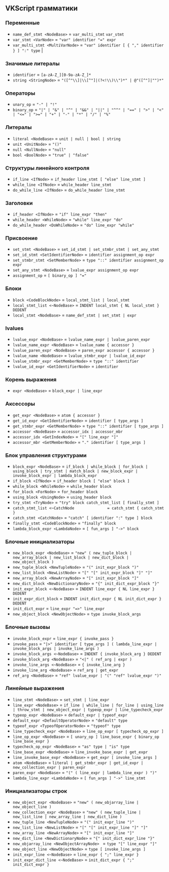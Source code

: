 ﻿## VKScript грамматики

### Переменные
 - `name_def_stmt <NodeBase>` = `var_multi_stmt` `var_stmt`
 - `var_stmt <VarNode>` = `"var" identifier "=" expr`
 - `var_multi_stmt <MultiVarNode>` = `"var" identifier [ { "," identifier } ] ":" type` |

### Значимые литералы
 - `identifier`  = `[a-zA-Z_][0-9a-zA-Z_]*`
 - `string <StringNode>` = `"([^"\\]|\\[^"]|(?<!\\)\\")*" | @"([^"]|"")*"`

### Операторы
 - `unary_op` = `"-" | "!"`
 - `binary_op` = `"|" | "&" | "^" | "&&" | "||" | "^^" | "==" | ">" | "<" | "<=" | ">=" | "+" | "-" | "*" | "/" | "%"`

### Литералы
 - `literal <NodeBase>` = `unit | null | bool | string`
 - `unit <UnitNode>` = `"()"`
 - `null <NullNode>` = `"null"`
 - `bool <BoolNode>` = `"true" | "false"`

### Структуры линейного контроля
 - `if_line <IfNode>` = `if_header line_stmt [ "else" line_stmt ]`
 - `while_line <IfNode>` = `while_header line_stmt`
 - `do_while_line <IfNode>` = `do_while_header line_stmt`

### Заголовки
 - `if_header <IfNode>` = `"if" line_expr "then"`
 - `while_header <WhileNode>` = `"while" line_expr "do"`
 - `do_while_header <DoWhileNode>` = `"do" line_expr "while"`

### Присвоение
 - `set_stmt <NodeBase>` = `set_id_stmt | set_stmbr_stmt | set_any_stmt`
 - `set_id_stmt <SetIdentifierNode>` = `identifier assignment_op expr`
 - `set_stmbr_stmt <SetMemberNode>` = `type "::" identifier assignment_op expr`
 - `set_any_stmt <NodeBase>` = `lvalue_expr assignment_op expr`
 - `assignment_op` = `[ binary_op ] "="`

### Блоки
 - `block <CodeBlockNode>` = `local_stmt_list | local_stmt`
 - `local_stmt_list <~NodeBase>` = `INDENT local_stmt { NL local_stmt } DEDENT`
 - `local_stmt <NodeBase>` = `name_def_stmt | set_stmt | expr`

### lvalues
- `lvalue_expr <NodeBase>` = `lvalue_name_expr | lvalue_paren_expr`
- `lvalue_name_expr <NodeBase>` = `lvalue_name { accessor }`
- `lvalue_paren_expr <NodeBase>` = `paren_expr accessor { accessor }`
- `lvalue_name <NodeBase>` = `lvalue_stmbr_expr | lvalue_id_expr`
- `lvalue_stmbr_expr <GetMemberNode>` = `type "::" identifier`
- `lvalue_id_expr <GetIdentifierNode>` = `identifier`

### Корень выражения
- `expr <NodeBase>` = `block_expr | line_expr`

### Аксессоры
- `get_expr <NodeBase>` = `atom { accessor }`
- `get_id_expr <GetIdentifierNode>` = `identifier [ type_args ]`
- `get_stmbr_expr <GetMemberNode>` = `type "::" identifier [ type_args ]`
- `accessor <NodeBase>` = `accessor_idx | accessor_mbr`
- `accessor_idx <GetIndexNode>` = `"[" line_expr "]"`
- `accessor_mbr <GetMemberNode>` = `"." identifier [ type_args ]`

### Блок управления структурами
- `block_expr <NodeBase>` = `if_block | while_block | for_block | using_block | try_stmt | match_block | new_block_expr | invoke_block_expr | lambda_block_expr`
- `if_block <IfNode>` = `if_header block [ "else" block ]`
- `while_block <WhileNode>` = `while_header block`
- `for_block <ForNode>` = `for_header block`
- `using_block <UsingNode>` = `using_header block`
- `try_stmt <TryNode>` = `"try" block catch_stmt_list [ finally_stmt ]`
- `catch_stmt_list <~CatchNode`   `              = catch_stmt { catch_stmt }`
- `catch_stmt <CatchNode>` = `"catch" [ identifier ":" type ] block`
- `finally_stmt <CodeBlockNode>` = `"finally" block`
- `lambda_block_expr <LambdaNode>` = `[ fun_args ] "->" block`

### Блочные инициализаторы
- `new_block_expr <NodeBase>` = `"new" ( new_tuple_block | new_array_block | new_list_block | new_dict_block | new_object_block )`
- `new_tuple_block <NewTupleNode>` = `"(" init_expr_block ")"`
- `new_list_block <NewListNode>` = `"[" "[" init_expr_block "]" "]"`
- `new_array_block <NewArrayNode>` = `"[" init_expr_block "]"`
- `new_dict_block <NewDictionaryNode>` = `"{" init_dict_expr_block "}"`
- `init_expr_block <~NodeBase>` = `INDENT line_expr { NL line_expr } DEDENT`
- `init_expr_dict_block` = `INDENT init_dict_expr { NL init_dict_expr } DEDENT`
- `init_dict_expr` = `line_expr "=>" line_expr`
- `new_object_block <NewObjectNode>` = `type invoke_block_args`

### Блочные вызовы
- `invoke_block_expr` = `line_expr { invoke_pass }`
- `invoke_pass` = `"|>" identifier [ type_args ] ( lambda_line_expr | invoke_block_args | invoke_line_args )`
- `invoke_block_args <~NodeBase>` = `INDENT { invoke_block_arg } DEDENT`
- `invoke_block_arg <NodeBase>` = `"<|" ( ref_arg | expr )`
- `invoke_line_args <~NodeBase>` = `{ invoke_line_arg }`
- `invoke_line_arg <NodeBase>` = `ref_arg | get_expr`
- `ref_arg <NodeBase>` = `"ref" lvalue_expr | "(" "ref" lvalue_expr ")"`

### Линейные выражения
 - `line_stmt <NodeBase>` = `set_stmt | line_expr`
 - `line_expr <NodeBase>` = `if_line | while_line | for_line | using_line | throw_stmt | new_object_expr | typeop_expr | line_typecheck_expr`
 - `typeop_expr <NodeBase>` = `default_expr | typeof_expr`
 - `default_expr <DefaultOperatorNode>` = `"default" type`
 - `typeof_expr <TypeofOperatorNode>` = `"typeof" type`
 - `line_typecheck_expr <NodeBase>` = `line_op_expr [ typecheck_op_expr ]`
 - `line_op_expr <NodeBase>` = `[ unary_op ] line_base_expr { binary_op line_base_expr }`
 - `typecheck_op_expr <NodeBase>` = `"as" type | "is" type`
 - `line_base_expr <NodeBase>` = `line_invoke_base_expr | get_expr`
 - `line_invoke_base_expr <NodeBase>` = `get_expr [ invoke_line_args ]`
 - `atom <NodeBase>` = `literal | get_stmbr_expr | get_id_expr | new_collection_expr | paren_expr`
 - `paren_expr <NodeBase>` = `"(" ( line_expr | lambda_line_expr ) ")"`
 - `lambda_line_expr <LambdaNode>` = `[ fun_args ] "->" line_stmt`

### Инициализаторы строк
- `new_object_expr <NodeBase>` = `"new" ( new_objarray_line | new_object_line )`
- `new_collection_expr <NodeBase>` = `"new" ( new_tuple_line | new_list_line | new_array_line | new_dict_line )`
- `new_tuple_line <NewTupleNode>` = `"(" init_expr_line ")"`
- `new_list_line <NewListNode>` = `"[" "[" init_expr_line "]" "]"`
- `new_array_line <NewArrayNode>` = `"[" init_expr_line "]"`
- `new_dict_line <NewDictionaryNode>` = `"{" init_dict_expr_line "}"`
- `new_objarray_line <NewObjectArrayNode> ` = `type "[" line_expr "]"`
- `new_object_line <NewObjectNode>` = `type [ invoke_line_args ]`
- `init_expr_line <~NodeBase>` = `line_expr { ";" line_expr }`
- `init_expr_dict_line <~NodeBase>` = `init_dict_expr { ";" init_dict_expr }`
